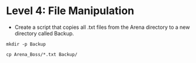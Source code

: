 # Level 4: File Manipulation
- Create a script that copies all .txt files from the Arena directory to a new directory called Backup.
```
mkdir -p Backup

cp Arena_Boss/*.txt Backup/
```
